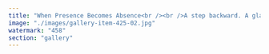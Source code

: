```yaml
---
title: "When Presence Becomes Absence<br /><br />A step backward. A glance around the room. The realization is immediate—what once commanded attention now sparks dismissal.<br /><br />Credibility isn’t lost in grand scandals. It erodes in moments like these—when power no longer persuades, when presence no longer holds weight. The retreat isn’t an act of defiance; it’s an admission.<br /><br />Some departures are quiet. Others are symbolic. But all reveal the same truth—authority isn’t about position. It’s about belief. And when belief fades, so does power.<br /><br /><br />#SystemicRecalibration <br />#FractalResonance <br />#BeyondStaticAuthority"
image: "./images/gallery-item-425-02.jpg"
watermark: "458"
section: "gallery"
---
```


